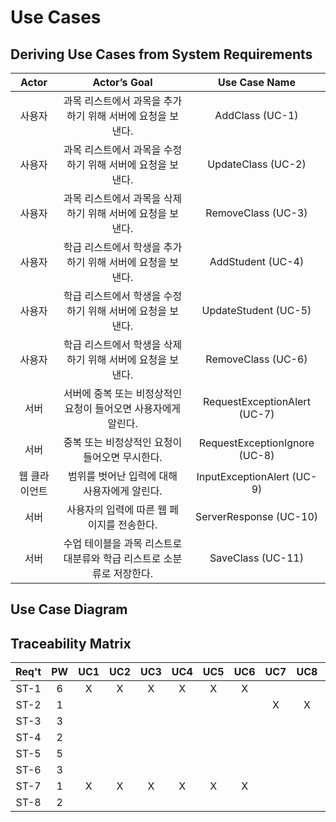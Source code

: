 # Use Cases

## Deriving Use Cases from System Requirements

Actor|Actor’s Goal|Use Case Name
:--:|:--:|:--:
사용자|과목 리스트에서 과목을 추가하기 위해 서버에 요청을 보낸다.|AddClass (UC-1)
사용자|과목 리스트에서 과목을 수정하기 위해 서버에 요청을 보낸다.|UpdateClass (UC-2)
사용자|과목 리스트에서 과목을 삭제하기 위해 서버에 요청을 보낸다.|RemoveClass (UC-3)
사용자|학급 리스트에서 학생을 추가하기 위해 서버에 요청을 보낸다.|AddStudent (UC-4)
사용자|학급 리스트에서 학생을 수정하기 위해 서버에 요청을 보낸다.|UpdateStudent (UC-5)
사용자|학급 리스트에서 학생을 삭제하기 위해 서버에 요청을 보낸다.|RemoveClass (UC-6)
서버|서버에 중복 또는 비정상적인 요청이 들어오면 사용자에게 알린다.|RequestExceptionAlert (UC-7)
서버|중복 또는 비정상적인 요청이 들어오면 무시한다.|RequestExceptionIgnore (UC-8)
웹 클라이언트|범위를 벗어난 입력에 대해 사용자에게 알린다.|InputExceptionAlert (UC-9)
서버|사용자의 입력에 따른 웹 페이지를 전송한다.|ServerResponse (UC-10)
서버|수업 테이블을 과목 리스트로 대분류와 학급 리스트로 소분류로 저장한다.|SaveClass (UC-11)

## Use Case Diagram

## Traceability Matrix

Req't|PW|UC1|UC2|UC3|UC4|UC5|UC6|UC7|UC8|UC9|UC10|UC11
:--:|:--:|:--:|:--:|:--:|:--:|:--:|:--:|:--:|:--:|:--:|:--:|:--:
ST-1|6|X|X|X|X|X|X|||||X
ST-2|1|||||||X|X|X||
ST-3|3||||||||||X|X
ST-4|2||||||||||X|
ST-5|5||||||||||X|
ST-6|3||||||||||X|
ST-7|1|X|X|X|X|X|X||||X|
ST-8|2||||||||||X|

